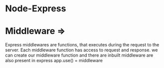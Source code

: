 # Node-Express
# Middleware =>
 Express middlewares are functions, that executes during the request to the server. Each middleware function has access to request and response.
 we can create our middleware function and there are inbuilt middleware are also present in express
 app.use() = middleware